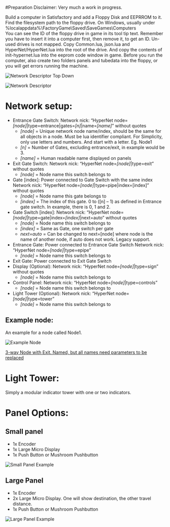 ﻿#Preparation
Disclaimer: Very much a work in progress.

Build a computer in Satisfactory and add a Floppy Disk and EEPRROM to it.
Find the filesystem path to the floppy drive.
On Windows, usually under %localappdata%\FactoryGame\Saved\SaveGames\Computers\
You can see the ID of the floppy drive in game in its tool tip text. Remember you have to insert it into a computer first, then remove it, to get an ID. Un-used drives is not mapped.
Copy Common.lua, json.lua and HyperNet/HyperNet.lua into the root of the drive. And copy the contents of init-hypernet.lua into the eeprom code window in game. Before you run the computer, also create two folders panels and tubedata into the floppy, or you will get errors running the machine.

![Network Descriptor Top Down](Documentation/Image-001.png)

![Network Descriptor](Documentation/Image-002.png)
# Network setup:
- Entrance Gate Switch:
  Network nick: “HyperNet node=*[node]*|type=entrance|gates=*[n]*|name=*[name]*” without quotes
  - *[node]* = Unique network node name/index, should be the same for all objects in a node. Must be lua identifier compliant. For Simplicity, only use letters and numbers. And start with a letter. Eg. Node1 
  - *[n]* = Number of Gates, excluding entrance/exit, in example would be 3. 
  - *[name]* = Human readable name displayed on panels
- Exit Gate Switch:
  Network nick: “HyperNet node=*[node]*|type=exit” without quotes
  - *[node]* = Node name this switch belongs to
- Gate [index]:
  Power connected to Gate Switch with the same index
  Network nick: “HyperNet node=*[node]*|type=pipe|index=[index]” without quotes
  - *[node]* = Node name this gate belongs to
  - *[index]* = The index of this gate. 0 to ([n] – 1) as defined in Entrance gate switch. In example, there is 0, 1 and 2.
- Gate Switch [index]:
  Network nick: “HyperNet node=*[node]*|type=gate|index=*[index]*|next=auto” without quotes
  - *[node]* = Node name this switch belongs to
  - *[index]* = Same as Gate, one switch per gate
  - *next=auto* = Can be changed to next=[node] where node is the name of another node, if auto does not work. Legacy support.
- Entrance Gate:
  Power connected to Entrance Gate Switch
  Network nick: “HyperNet node=*[node]*|type=epipe”
  - *[node]* = Node name this switch belongs to
- Exit Gate:
  Power connected to Exit Gate Switch
- Display (Optional):
  Network nick: “HyperNet node=*[node]*|type=sign” without quotes
  - *[node]* = Node name this switch belongs to
- Control Panel:
  Network nick: “HyperNet node=*[node]*|type=controls”
  - *[node]* = Node name this switch belongs to
- Light Tower (Optional):
  Network nick: “HyperNet node=*[node]*|type=tower”
  - *[node]* = Node name this switch belongs to


## Example node:
An example for a node called Node1.

![Example Node](Documentation/Image-003.png)

[3-way Node with Exit. Named, but all names need parameters to be replaced](https://satisfactory-calculator.com/en/blueprints/index/details/id/3861/name/HyperNet+Entrance+Node)

# Light Tower:
Simply a modular indicator tower with one or two indicators. 


#
# Panel Options:
## Small panel
- 1x Encoder
- 1x Large Micro Display
- 1x Push Button or Mushroom Pushbutton

![Small Panel Example](Documentation/Image-004.png)
## Large Panel
- 1x Encoder
- 2x Large Micro Display. One will show destination, the other travel distance.
- 1x Push Button or Mushroom Pushbutton

![Large Panel Example](Documentation/Image-005.png)

